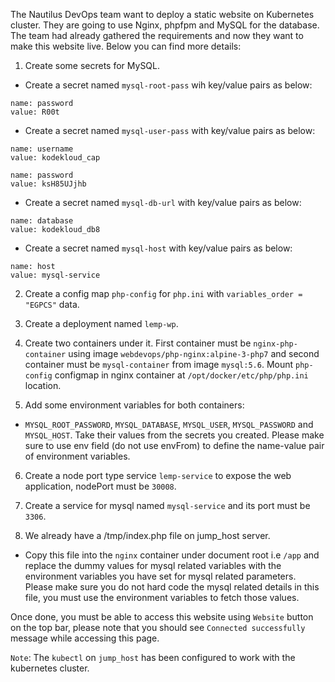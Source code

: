 The Nautilus DevOps team want to deploy a static website on Kubernetes cluster. They are going to use Nginx, phpfpm and MySQL for the database. The team had already gathered the requirements and now they want to make this website live. Below you can find more details:



1. Create some secrets for MySQL.

* Create a secret named `mysql-root-pass` wih key/value pairs as below:

```
name: password
value: R00t
```



* Create a secret named `mysql-user-pass` with key/value pairs as below:

```
name: username
value: kodekloud_cap

name: password
value: ksH85UJjhb
```



* Create a secret named `mysql-db-url` with key/value pairs as below:

```
name: database
value: kodekloud_db8
```


* Create a secret named `mysql-host` with key/value pairs as below:

```
name: host
value: mysql-service
```


2. Create a config map `php-config` for `php.ini` with `variables_order = "EGPCS"` data.

3. Create a deployment named `lemp-wp`.


4. Create two containers under it. First container must be `nginx-php-container` using image `webdevops/php-nginx:alpine-3-php7` and second container must be `mysql-container` from image `mysql:5.6`. Mount `php-config` configmap in nginx container at `/opt/docker/etc/php/php.ini` location.


5. Add some environment variables for both containers:


* `MYSQL_ROOT_PASSWORD`, `MYSQL_DATABASE`, `MYSQL_USER`, `MYSQL_PASSWORD` and `MYSQL_HOST`. Take their values from the secrets you created. Please make sure to use env field (do not use envFrom) to define the name-value pair of environment variables.

6. Create a node port type service `lemp-service` to expose the web application, nodePort must be `30008`.


7. Create a service for mysql named `mysql-service` and its port must be `3306`.


8. We already have a /tmp/index.php file on jump_host server.


* Copy this file into the `nginx` container under document root i.e `/app` and replace the dummy values for mysql related variables with the environment variables you have set for mysql related parameters. Please make sure you do not hard code the mysql related details in this file, you must use the environment variables to fetch those values.


Once done, you must be able to access this website using `Website` button on the top bar, please note that you should see `Connected successfully` message while accessing this page.


`Note`: The `kubectl` on `jump_host` has been configured to work with the kubernetes cluster.
